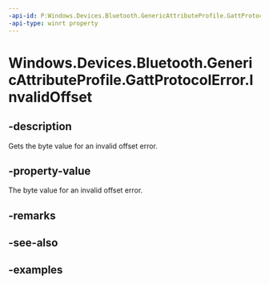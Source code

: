 ```yaml
---
-api-id: P:Windows.Devices.Bluetooth.GenericAttributeProfile.GattProtocolError.InvalidOffset
-api-type: winrt property
---
```


<!-- Property syntax.
public byte InvalidOffset { get; }
-->

# Windows.Devices.Bluetooth.GenericAttributeProfile.GattProtocolError.InvalidOffset

## -description
Gets the byte value for an invalid offset error.

## -property-value
The byte value for an invalid offset error.

## -remarks

## -see-also

## -examples

